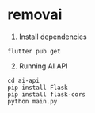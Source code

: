 # removai

1. Install dependencies
```
flutter pub get
```
2. Running AI API
```
cd ai-api
pip install Flask
pip install flask-cors
python main.py
```